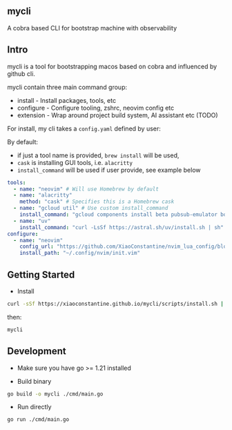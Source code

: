 mycli
-----

A cobra based CLI for bootstrap machine with observability

Intro
-----
mycli is a tool for bootstrapping macos based on cobra and influenced by
github cli.

mycli contain three main command group:
* install - Install packages, tools, etc
* configure - Configure tooling, zshrc, neovim config etc
* extension - Wrap around project build system, AI assistant etc (TODO)

For install, my cli takes a `config.yaml` defined by user:

By default:
- if just a tool name is provided, `brew install` will be used,
- `cask` is installing GUI tools, i.e. `alacritty`
- `install_command` will be used if user provide, see example below

```yaml
tools:
  - name: "neovim" # Will use Homebrew by default
  - name: "alacritty"
    method: "cask" # Specifies this is a Homebrew cask
  - name: "gcloud util" # Use custom install_command
    install_command: "gcloud components install beta pubsub-emulator bq cloud_sql_proxy gke-gcloud-auth-plugin"
  - name: "uv"
    install_command: "curl -LsSf https://astral.sh/uv/install.sh | sh"
configure:
  - name: "neovim"
    config_url: "https://github.com/XiaoConstantine/nvim_lua_config/blob/master/init.lua"
    install_path: "~/.config/nvim/init.vim"
```

Getting Started
---------------

* Install

```bash
curl -sSf https://xiaoconstantine.github.io/mycli/scripts/install.sh | sh
```

then:

```bash
mycli
```



Development
-----------
* Make sure you have go >= 1.21 installed

* Build binary
```bash
go build -o mycli ./cmd/main.go
```

* Run directly
```bash
go run ./cmd/main.go
```
